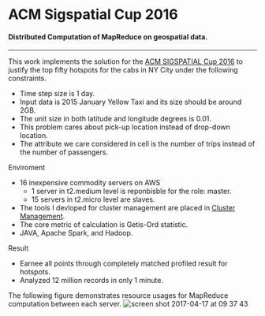 # ACM Sigspatial Cup 2016
#### Distributed Computation of MapReduce on geospatial data.
------

This work implements the solution for the [ACM SIGSPATIAL Cup 2016](http://sigspatial2016.sigspatial.org/giscup2016/problem) to justify the top fifty hotspots for the cabs in NY City under the following constraints.
- Time step size is 1 day.
- Input data is 2015 January Yellow Taxi and its size should be around 2GB.
- The unit size in both latitude and longitude degrees is 0.01.
- This problem cares about pick-up location instead of drop-down location.
- The attribute we care considered in cell is the number of trips instead of the number of passengers.

Enviroment
- 16 inexpensive commodity servers on AWS
  - 1 server in t2.medium level is reponbisble for the role: master.
  - 15 servers in t2.micro level are slaves.
- The tools I devloped for cluster management are placed in [Cluster Management](https://github.com/HawxChen/CloudComputing/tree/master/%5BSysAdmin%5DClusters).
- The core metric of calculation is Getis-Ord statistic.
- JAVA, Apache Spark, and Hadoop.

Result
- Earnee all points through completely matched profiled result for hotspots.
- Analyzed 12 million records in only 1 minute.

The following figure demonstrates resource usages for MapReduce computation between each server.
![screen shot 2017-04-17 at 09 37 43](https://cloud.githubusercontent.com/assets/1461806/25098904/1d63911e-235f-11e7-8500-8d1ab25579e3.png)
